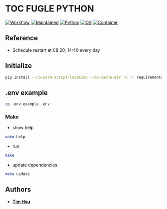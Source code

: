 # TOC FUGLE PYTHON

[![Workflow](https://github.com/ToC-Taiwan/toc-fugle-python/actions/workflows/main.yml/badge.svg)](https://github.com/ToC-Taiwan/toc-fugle-python/actions/workflows/main.yml)
[![Maintained](https://img.shields.io/badge/Maintained-yes-green)](https://github.com/ToC-Taiwan/toc-fugle-python)
[![Python](https://img.shields.io/badge/Python-3.10.8-yellow?logo=python&logoColor=yellow)](https://python.org)
[![OS](https://img.shields.io/badge/OS-Linux-orange?logo=linux&logoColor=orange)](https://www.linux.org/)
[![Container](https://img.shields.io/badge/Container-Docker-blue?logo=docker&logoColor=blue)](https://www.docker.com/)

## Reference

- Schedule restart at 08:20, 14:40 every day

## Initialize

```sh
pip install --no-warn-script-location --no-cache-dir -U -r requirements.txt
```

## .env example

```sh
cp .env.example .env
```

### Make

- show help

```sh
make help
```

- run

```sh
make
```

- update dependencies

```sh
make update
```

## Authors

- [**Tim Hsu**](https://github.com/Chindada)
